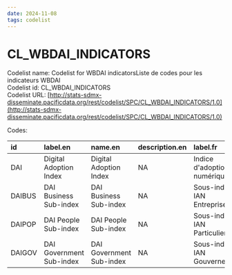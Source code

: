 ```yaml
---
date: 2024-11-08
tags: codelist
---
```


# CL_WBDAI_INDICATORS

Codelist name: Codelist for WBDAI indicatorsListe de codes pour les indicateurs WBDAI  
Codelist id: CL_WBDAI_INDICATORS  
Codelist URL: [http://stats-sdmx-disseminate.pacificdata.org/rest/codelist/SPC/CL_WBDAI_INDICATORS/1.0](http://stats-sdmx-disseminate.pacificdata.org/rest/codelist/SPC/CL_WBDAI_INDICATORS/1.0)  

Codes:  

|id     |label.en                 |name.en                  |description.en |label.fr                     |name.fr                      |description.fr |
|:------|:------------------------|:------------------------|:--------------|:----------------------------|:----------------------------|:--------------|
|DAI    |Digital Adoption Index   |Digital Adoption Index   |NA             |Indice d'adoption numérique  |Indice d'adoption numérique  |NA             |
|DAIBUS |DAI Business Sub-index   |DAI Business Sub-index   |NA             |Sous-indice IAN Entreprises  |Sous-indice IAN Entreprises  |NA             |
|DAIPOP |DAI People Sub-index     |DAI People Sub-index     |NA             |Sous-indice IAN Particuliers |Sous-indice IAN Particuliers |NA             |
|DAIGOV |DAI Government Sub-index |DAI Government Sub-index |NA             |Sous-indice IAN Gouvernement |Sous-indice IAN Gouvernement |NA             |
